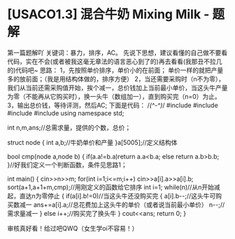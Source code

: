 # [USACO1.3] 混合牛奶 Mixing Milk - 题解

第一篇题解吖
关键词：暴力，排序，AC。
先说下思想，建议看懂的自己做不要看代码，实在不会(或者被我这毫无章法的语言恶心到了的)再去看看(我那丑不拉几的)代码吧~
思路：
1，先按照单价排序，单价小的在前面； 单价一样的就把产量多的放前面；（我是用结构体做的，排序方便）
2，当还需要采购时（n不为零），我们从当前还需采购值开始，挨个减一，总价钱加上当前最小单价，当这头牛产量为零（不能再从它购买时），换一头牛（数组加一），直到购买完（n=0）为止。
3，输出总价钱，等待评测，然后AC;
下面是代码：
/*(^-^)*/
#include<cmath>
#include<cstdio>
#include<iostream>
#include<algorithm>
using namespace std;

int n,m,ans;//总需求量，提供的个数，总价；

struct node
{
    int a,b;//牛奶单价和产量
}a[5005];//定义结构体

bool cmp(node a,node b)
{
    if(a.a!=b.a)return a.a<b.a;
    else return a.b>b.b;
}//好我们定义一个判断函数，条件见思路1；

int main()
{
    cin>>n>>m;
    for(int i=1;i<=m;i++)
    	cin>>a[i].a>>a[i].b;
    sort(a+1,a+1+m,cmp);//用刚定义的函数给它排序
    int i=1;
    while(n)//从n开始减起，直达n为零停止
    {
        if(a[i].b!=0)//当这头牛还没购买完
        {
            a[i].b--;//这头牛可购买数减一
            ans+=a[i].a;//总花费加上这头牛的单价（或者说当前最小单价）
            n--;//需求量减一
        }
        else i++;//购买完了换头牛
    }
    cout<<ans;
    return 0;
}

审核真好看！给过吧QWQ（女生学oi不容易！）
 